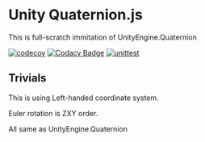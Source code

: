 # Unity Quaternion.js

This is full-scratch immitation of UnityEngine.Quaternion

[![codecov](https://codecov.io/gh/konbraphat51/UnityQuantenion_js/graph/badge.svg?token=NODBKVN9SV)](https://codecov.io/gh/konbraphat51/UnityQuantenion_js) [![Codacy Badge](https://app.codacy.com/project/badge/Grade/14c155d0e82247df8452c86bde7f61ff)](https://app.codacy.com/gh/konbraphat51/UnityQuaternion_js/dashboard?utm_source=gh&utm_medium=referral&utm_content=&utm_campaign=Badge_grade) [![unittest](https://github.com/konbraphat51/UnityQuaternion_js/actions/workflows/unittest.yml/badge.svg)](https://github.com/konbraphat51/UnityQuaternion_js/actions/workflows/unittest.yml)

## Trivials

This is using Left-handed coordinate system.

Euler rotation is ZXY order.

All same as UnityEngine.Quaternion
